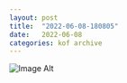 ```yaml
---
layout:	post
title:	"2022-06-08-180805"
date:	2022-06-08
categories:	kof archive
---
```


![Image Alt](https://k0f.github.io/assets/2022-06-08-180805.jpg)
